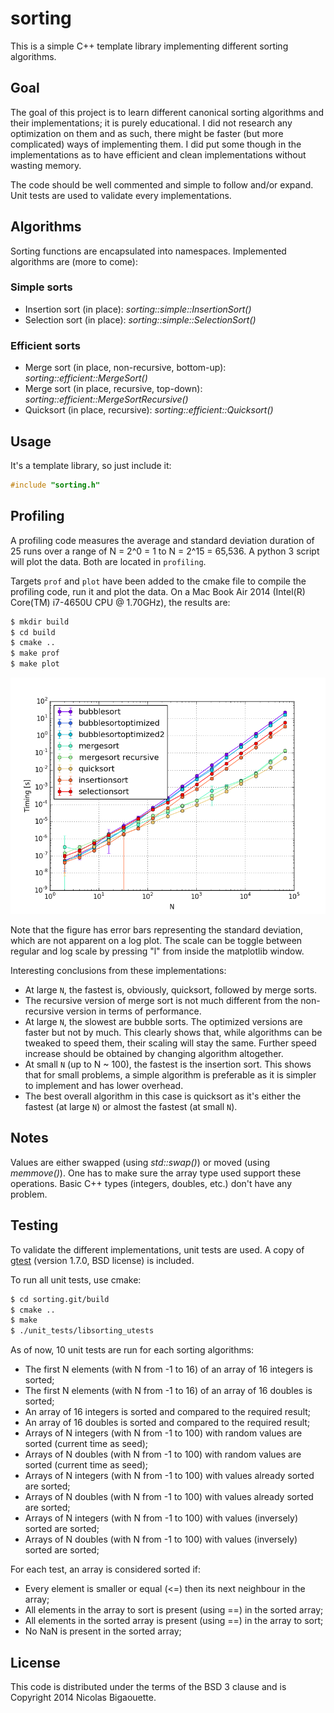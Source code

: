 # sorting

This is a simple C++ template library implementing different sorting algorithms.

## Goal
The goal of this project is to learn different canonical sorting algorithms and
their implementations; it is purely educational. I did not research any optimization
on them and as such, there might be faster (but more complicated) ways of implementing
them. I did put some though in the implementations as to have efficient and clean
implementations without wasting memory.

The code should be well commented and simple to follow and/or expand.
Unit tests are used to validate every implementations.


## Algorithms
Sorting functions are encapsulated into namespaces.
Implemented algorithms are (more to come):
### Simple sorts
* Insertion sort (in place): *sorting::simple::InsertionSort()*
* Selection sort (in place): *sorting::simple::SelectionSort()*

### Efficient sorts
* Merge sort (in place, non-recursive, bottom-up): *sorting::efficient::MergeSort()*
* Merge sort (in place, recursive, top-down): *sorting::efficient::MergeSortRecursive()*
* Quicksort (in place, recursive): *sorting::efficient::Quicksort()*


## Usage
It's a template library, so just include it:

```C++
#include "sorting.h"
```

## Profiling

A profiling code measures the average and standard deviation duration of 25
runs over a range of N = 2^0 = 1 to N = 2^15 = 65,536. A python 3 script
will plot the data. Both are located in `profiling`.

Targets `prof` and `plot` have been added to the cmake file to compile
the profiling code, run it and plot the data. On a Mac Book Air 2014
(Intel(R) Core(TM) i7-4650U CPU @ 1.70GHz), the results are:

```bash
$ mkdir build
$ cd build
$ cmake ..
$ make prof
$ make plot
```

![Profiling](profiling.png "Profiling of the different algorithms")

Note that the figure has error bars representing the standard deviation, which
are not apparent on a log plot. The scale can be toggle between regular and log
scale by pressing "l" from inside the matplotlib window.

Interesting conclusions from these implementations:

 * At large `N`, the fastest is, obviously, quicksort, followed by merge sorts.
 * The recursive version of merge sort is not much different from the non-recursive
   version in terms of performance.
 * At large `N`, the slowest are bubble sorts. The optimized versions are faster
   but not by much. This clearly shows that, while algorithms can be tweaked to
   speed them, their scaling will stay the same. Further speed increase should be
   obtained by changing algorithm altogether.
 * At small `N` (up to N ~ 100), the fastest is the insertion sort. This shows that
   for small problems, a simple algorithm is preferable as it is simpler to implement
   and has lower overhead.
 * The best overall algorithm in this case is quicksort as it's either the fastest
   (at large `N`) or almost the fastest (at small `N`).

## Notes
Values are either swapped (using *std::swap()*) or moved (using *memmove()*). One has to make
sure the array type used support these operations. Basic C++ types (integers, doubles, etc.) don't
have any problem.


## Testing
To validate the different implementations, unit tests are used. A copy of [gtest](https://code.google.com/p/googletest/)
(version 1.7.0, BSD license) is included.

To run all unit tests, use cmake:

```bash
$ cd sorting.git/build
$ cmake ..
$ make
$ ./unit_tests/libsorting_utests
```

As of now, 10 unit tests are run for each sorting algorithms:
- The first N elements (with N from -1 to 16) of an array of 16 integers is sorted;
- The first N elements (with N from -1 to 16) of an array of 16 doubles is sorted;
- An array of 16 integers is sorted and compared to the required result;
- An array of 16 doubles is sorted and compared to the required result;
- Arrays of N integers (with N from -1 to 100) with random values are sorted (current time as seed);
- Arrays of N doubles (with N from -1 to 100) with random values are sorted (current time as seed);
- Arrays of N integers (with N from -1 to 100) with values already sorted are sorted;
- Arrays of N doubles (with N from -1 to 100) with values already sorted are sorted;
- Arrays of N integers (with N from -1 to 100) with values (inversely) sorted are sorted;
- Arrays of N doubles (with N from -1 to 100) with values (inversely) sorted are sorted;

For each test, an array is considered sorted if:
- Every element is smaller or equal (<=) then its next neighbour in the array;
- All elements in the array to sort is present (using ==) in the sorted array;
- All elements in the sorted array is present (using ==) in the array to sort;
- No NaN is present in the sorted array;


## License

This code is distributed under the terms of the BSD 3 clause and is Copyright 2014 Nicolas Bigaouette.

